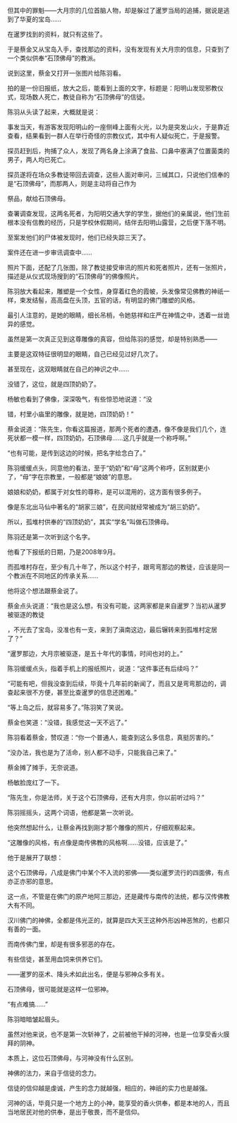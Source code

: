 但其中的罪魁——大月宗的几位首脑人物，却是躲过了暹罗当局的追捕，据说是逃到了华夏的宝岛……

在暹罗找到的资料，就只有这些了。

于是蔡金又从宝岛入手，查找那边的资料，没有发现有关大月宗的信息，只查到了一个类似供奉“石顶佛母”的教派。

说到这里，蔡金又打开一张图片给陈羽看。

拍的是一份旧报纸，放大之后，能看到上面的文字，标题是：阳明山发现邪教仪式，现场数人死亡，教徒自称为“石顶佛母”的信徒。

陈羽从头读了起来，大概就是说：

事发当天，有游客发现阳明山的一座侧峰上面有火光，以为是突发山火，于是靠近查看，结果看到一群人在举行奇怪的宗教仪式，其中有人疑似死亡，于是报警。

探员赶到后，拘捕了众人，发现了两名身上涂满了食盐、口鼻中塞满了位置菌类的男子，两人均已死亡。

探员遂将在场众多教徒带回去调查，这些人面对审问，三缄其口，只说他们信奉的是“石顶佛母”，而那两人，则是主动将自己作为

祭品，献给石顶佛母。

查署调查发现，这两名死者，为阳明交通大学的学生，据他们的亲属说，他们生前根本没有信教的经历，只是学校休假期间，结伴去阳明山露营，之后便下落不明。

至案发他们的尸体被发现时，他们已经失踪三天了。

案件还在进一步审讯调查中……

照片下面，还配了几张图，除了教徒接受审讯的照片和死者照片，还有一张照片，描述是从仪式现场搜到的“石顶佛母”的佛像照片。

陈羽放大看起来，雕塑是一个女性，身穿着红色的霞帔，头发像常见佛教的神祇一样，束发结髻，高高盘在头顶，五官的话，有明显的佛门雕塑的风格。

最引人注意的，是她的眼睛，细长吊梢，令她慈祥和庄严在神情之中，透着一丝诡异的感觉。

虽然是第一次真正见到这尊雕像的真容，但给陈羽的感觉，却是特别熟悉——

主要是这双特征很明显的眼睛，自己已经见过好几次了。

甚至现在，这双眼睛就在自己的神识之中……

没错了，这位，就是四顶奶奶了。

杨敏也看到了佛像，深深吸气，有些惊恐地说道：“没

错，村里小庙里的雕像，就是她，四顶奶奶！”

蔡金说道：“陈先生，你看这篇报道，那两个死者的遭遇，像不像是我们几个，连死状都一模一样，四顶奶奶，石顶佛母……这几乎就是一个称呼啊。”

“也有可能，是传到这边的时候，把名字给念白了。”

陈羽缓缓点头，同意他的看法，至于“奶奶”和“母”这两个称呼，区别就更小了，“母”字在宗教里，一般都是“娘娘”的意思。

娘娘和奶奶，都属于对女性的尊称，是可以混用的，这方面有很多例子。

像是东北出马仙中著名的“胡家三娘”，在民间就经常被成为“胡三奶奶”。

所以，孤堆村供奉的“四顶奶奶”，其实“学名”叫做石顶佛母。

陈羽还是第一次听到这个名字。

他看了下报纸的日期，乃是2008年9月。

而孤堆村存在，至少有几十年了，所以这个村子，跟弯弯那边的教徒，应该是同一个教派在不同地区的传承关系……

他将这个想法跟蔡金说了。

蔡金点头说道：“我也是这么想，有没有可能，这两家都是来自暹罗？当初从暹罗被驱逐的教徒

，不光去了宝岛，没准也有一支，来到了滇南这边，最后辗转来到孤堆村定居了？”

“暹罗那边，大月宗被驱逐，是五十年代的事情，时间也对的上。”

陈羽缓缓点头，指着手机上的报纸照片，说道：“这件事还有后续吗？”

“可能有吧，但我没查到后续，毕竟十几年前的新闻了，而且又是弯弯那边的，调查起来很不方便，甚至比查暹罗的信息还困难。”

“等上岛之后，就容易多了。”陈羽笑了笑说。

蔡金也笑道：“没错，我感觉这一天不远了。”

陈羽看着蔡金，赞叹道：“你一个普通人，能查到这么多信息，真挺厉害的。”

“没办法，我也是为了活命，别人都不动手，只能我自己来了。”

蔡金摊了摊手，无奈说道。

杨敏脸庞红了一下。

“陈先生，你是法师，关于这个石顶佛母，还有大月宗，你以前听过吗？”

陈羽摇摇头，这两个词语，他都是第一次听说。

他突然想起什么，让蔡金再找到刚才那个雕像的照片，仔细观察起来。

“这雕像的风格，有点像是南传佛教的风格啊……没错，应该是了。”

他于是展开了联想：

这个石顶佛母，八成是佛门中某个不入流的邪佛——类似暹罗流行的四面佛，有点亦正亦邪的意思。

这一点，不管是在佛门的原产地阿三那边，还是藏传与南传的法统，都与汉传佛教大有不同。

汉川佛门的神佛，全都是伟光正的，就算是四大天王这种外形凶神恶煞的，也都只有善的一面。

而南传佛门里，却是有很多邪恶的存在。

有些信徒，甚至用血饲来供养它们。

——暹罗的巫术、降头术如此出名，便是与邪神众多有关。

石顶佛母，很可能就是这样一位邪神。

“有点难搞……”

陈羽暗暗皱起眉头。

虽然对他来说，也不是第一次斩神了，之前被他干掉的河神，也是一位享受香火膜拜的阴神。

本质上，这位石顶佛母，与河神没有什么区别。

神佛的法力，来自于信徒的念力。

信徒的信仰越是虔诚，产生的念力就越强，相应的，神祇的实力也是越强。

河神的话，毕竟只是一个地方上的小神，能享受的香火供奉，都是本地的人，而且当地居民对他的供奉，是出于敬畏，而不是信仰。
